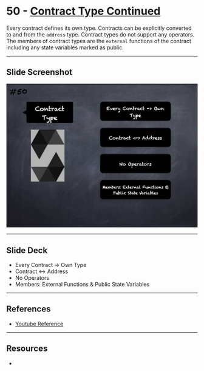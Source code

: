 # 50 - [Contract Type Continued](Contract%20Type%20Cont..md)
Every contract defines its own type. Contracts can be explicitly converted to and from the `address` type. Contract types do not support any operators. The members of contract types are the `external` functions of the contract including any state variables marked as public.

___
## Slide Screenshot
![050.png](../images/solidity101/050.png)
___
## Slide Deck
- Every Contract -> Own Type
- Contract <-> Address
- No Operators
- Members: External Functions & Public State Variables
___
## References
- [Youtube Reference](https://youtu.be/6VIJpze1jbU?t=1355)

___
## Resources
- 
